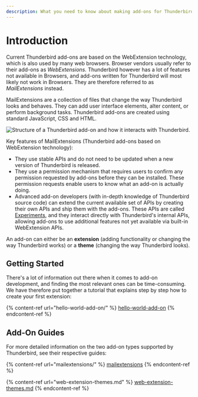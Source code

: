 ```yaml
---
description: What you need to know about making add-ons for Thunderbird.
---
```


# Introduction

Current Thunderbird add-ons are based on the WebExtension technology, which is also used by many web browsers. Browser vendors usually refer to their add-ons as _WebExtensions._ Thunderbird however has a lot of features not available in Browsers, and add-ons written for Thunderbird will most likely not work in Browsers. They are therefore referred to as _MailExtensions_ instead.

MailExtensions are a collection of files that change the way Thunderbird looks and behaves. They can add user interface elements, alter content, or perform background tasks. Thunderbird add-ons are created using standard JavaScript, CSS and HTML.

![Structure of a Thunderbird add-on and how it interacts with Thunderbird.](<../.gitbook/assets/webext\_diagram (1).png>)

Key features of MailExtensions (Thunderbird add-ons based on WebExtension technology):

* They use stable APIs and do not need to be updated when a new version of Thunderbird is released.
* They use a permission mechanism that requires users to confirm any permission requested by add-ons before they can be installed. These permission requests enable users to know what an add-on is actually doing.&#x20;
* Advanced add-on developers (with in-depth knowledge of Thunderbird source code) can extend the current available set of APIs by creating their own APIs and ship them with the add-ons. These APIs are called [Experiments](mailextensions/#experiment-apis), and they interact directly with Thunderbird's internal APIs, allowing add-ons to use additional features not yet available via built-in WebExtension APIs.

An add-on can either be an **extension** (adding functionality or changing the way Thunderbird works) or a **theme** (changing the way Thunderbird looks).

## Getting Started

There's a lot of information out there when it comes to add-on development, and finding the most relevant ones can be time-consuming. We have therefore put together a tutorial that explains step by step how to create your first extension:

{% content-ref url="hello-world-add-on/" %}
[hello-world-add-on](hello-world-add-on/)
{% endcontent-ref %}

## Add-On Guides

For more detailed information on the two add-on types supported by Thunderbird, see their respective guides:

{% content-ref url="mailextensions/" %}
[mailextensions](mailextensions/)
{% endcontent-ref %}

{% content-ref url="web-extension-themes.md" %}
[web-extension-themes.md](web-extension-themes.md)
{% endcontent-ref %}
